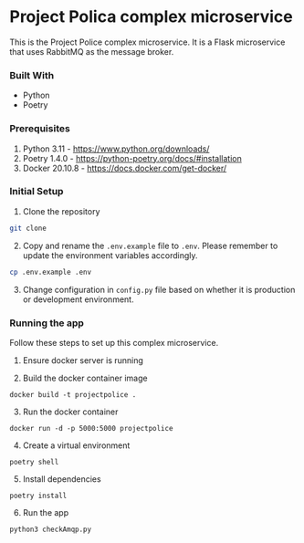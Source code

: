 # Project Polica complex microservice

This is the Project Police complex microservice. It is a Flask microservice that uses RabbitMQ as the message broker.

### Built With

- Python
- Poetry

### Prerequisites

1. Python 3.11 - https://www.python.org/downloads/
2. Poetry 1.4.0 - https://python-poetry.org/docs/#installation
3. Docker 20.10.8 - https://docs.docker.com/get-docker/

### Initial Setup

 1. Clone the repository

 ```bash
 git clone
 ```

 2. Copy and rename the `.env.example` file to `.env`. Please remember to update the environment variables accordingly.

 ```bash
 cp .env.example .env
 ```

 3. Change configuration in `config.py` file based on whether it is production or development environment.

### Running the app

Follow these steps to set up this complex microservice.

1. Ensure docker server is running

2. Build the docker container image

```
docker build -t projectpolice .
```

3. Run the docker container

```
docker run -d -p 5000:5000 projectpolice
```

4. Create a virtual environment

```
poetry shell
```

5. Install dependencies

```
poetry install
```

6. Run the app

```
python3 checkAmqp.py
```